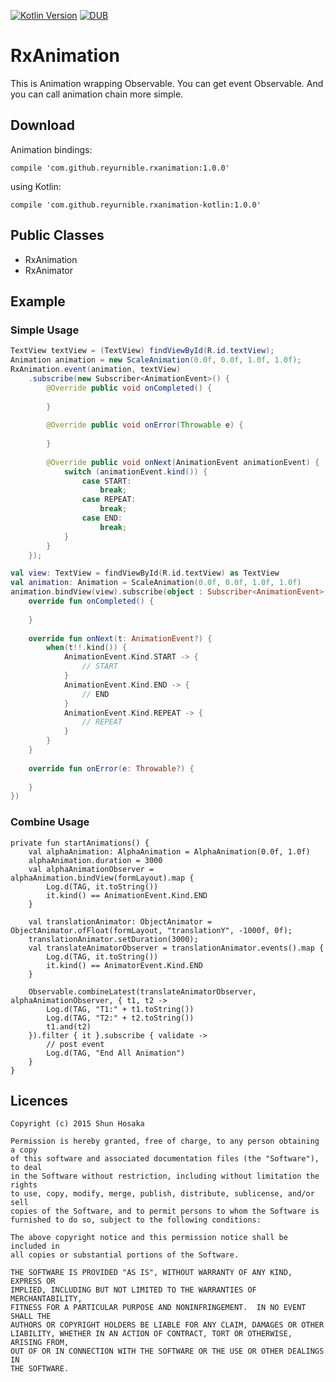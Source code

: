 [![Kotlin Version](https://img.shields.io/maven-central/v/org.jetbrains.kotlin/kotlin-maven-plugin.svg)](http://search.maven.org/#search%7Cga%7C1%7Cg%3A%22org.jetbrains.kotlin%22)
[![DUB](https://img.shields.io/dub/l/vibe-d.svg)](https://github.com/mplatvoet/kovenant/blob/master/LICENSE)

# RxAnimation
This is Animation wrapping Observable.
You can get event Observable.
And you can call animation chain more simple.

## Download
Animation bindings:

```
compile 'com.github.reyurnible.rxanimation:1.0.0'
```

using Kotlin:

```
compile 'com.github.reyurnible.rxanimation-kotlin:1.0.0'
```

## Public Classes
- RxAnimation
- RxAnimator

## Example

### Simple Usage

```Java
TextView textView = (TextView) findViewById(R.id.textView);
Animation animation = new ScaleAnimation(0.0f, 0.0f, 1.0f, 1.0f);
RxAnimation.event(animation, textView)
    .subscribe(new Subscriber<AnimationEvent>() {
        @Override public void onCompleted() {
               
        }
    
        @Override public void onError(Throwable e) {
            
        }
    
        @Override public void onNext(AnimationEvent animationEvent) {
            switch (animationEvent.kind()) {
                case START:
                    break;
                case REPEAT:
                    break;
                case END:
                    break;
            }
        }
    });
```

```Kotlin
val view: TextView = findViewById(R.id.textView) as TextView
val animation: Animation = ScaleAnimation(0.0f, 0.0f, 1.0f, 1.0f)
animation.bindView(view).subscribe(object : Subscriber<AnimationEvent>() {
    override fun onCompleted() {
        
    }
    
    override fun onNext(t: AnimationEvent?) {
        when(t!!.kind()) {
            AnimationEvent.Kind.START -> {
                // START
            }
            AnimationEvent.Kind.END -> {
                // END
            }
            AnimationEvent.Kind.REPEAT -> {
                // REPEAT
            }
        }
    }
    
    override fun onError(e: Throwable?) {
        
    }
})
```

### Combine Usage
 
```
private fun startAnimations() {
    val alphaAnimation: AlphaAnimation = AlphaAnimation(0.0f, 1.0f)
    alphaAnimation.duration = 3000
    val alphaAnimationObserver = alphaAnimation.bindView(formLayout).map {
        Log.d(TAG, it.toString())
        it.kind() == AnimationEvent.Kind.END
    }

    val translationAnimator: ObjectAnimator = ObjectAnimator.ofFloat(formLayout, "translationY", -1000f, 0f);
    translationAnimator.setDuration(3000);
    val translateAnimatorObserver = translationAnimator.events().map {
        Log.d(TAG, it.toString())
        it.kind() == AnimatorEvent.Kind.END
    }

    Observable.combineLatest(translateAnimatorObserver, alphaAnimationObserver, { t1, t2 ->
        Log.d(TAG, "T1:" + t1.toString())
        Log.d(TAG, "T2:" + t2.toString())
        t1.and(t2)
    }).filter { it }.subscribe { validate ->
        // post event
        Log.d(TAG, "End All Animation")
    }
}
```

## Licences

```
Copyright (c) 2015 Shun Hosaka

Permission is hereby granted, free of charge, to any person obtaining a copy
of this software and associated documentation files (the "Software"), to deal
in the Software without restriction, including without limitation the rights
to use, copy, modify, merge, publish, distribute, sublicense, and/or sell
copies of the Software, and to permit persons to whom the Software is
furnished to do so, subject to the following conditions:

The above copyright notice and this permission notice shall be included in
all copies or substantial portions of the Software.

THE SOFTWARE IS PROVIDED "AS IS", WITHOUT WARRANTY OF ANY KIND, EXPRESS OR
IMPLIED, INCLUDING BUT NOT LIMITED TO THE WARRANTIES OF MERCHANTABILITY,
FITNESS FOR A PARTICULAR PURPOSE AND NONINFRINGEMENT.  IN NO EVENT SHALL THE
AUTHORS OR COPYRIGHT HOLDERS BE LIABLE FOR ANY CLAIM, DAMAGES OR OTHER
LIABILITY, WHETHER IN AN ACTION OF CONTRACT, TORT OR OTHERWISE, ARISING FROM,
OUT OF OR IN CONNECTION WITH THE SOFTWARE OR THE USE OR OTHER DEALINGS IN
THE SOFTWARE.
```

